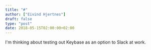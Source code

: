 ```yaml
---
title: "#"
author: ["Eivind Hjertnes"]
draft: false
type: "post"
date: 2018-05-15T02:00:00+02:00
---
```


I'm thinking about testing out Keybase as an option to Slack at work.

